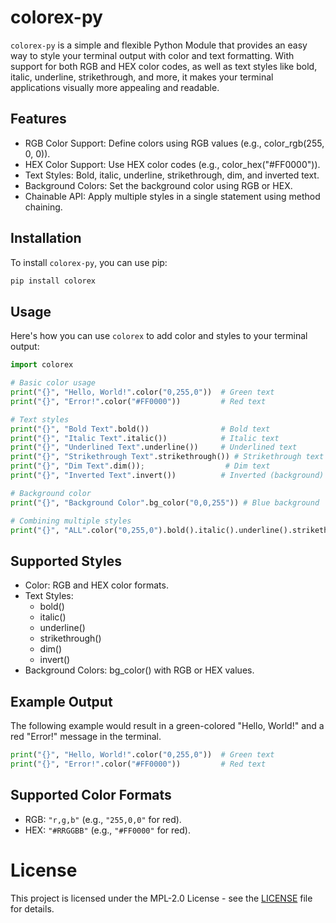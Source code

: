 # colorex-py

`colorex-py` is a simple and flexible Python Module that provides an easy way to style your terminal output with color and text formatting. With support for both RGB and HEX color codes, as well as text styles like bold, italic, underline, strikethrough, and more, it makes your terminal applications visually more appealing and readable.

## Features
* RGB Color Support: Define colors using RGB values (e.g., color_rgb(255, 0, 0)).
* HEX Color Support: Use HEX color codes (e.g., color_hex("#FF0000")).
* Text Styles: Bold, italic, underline, strikethrough, dim, and inverted text.
* Background Colors: Set the background color using RGB or HEX.
* Chainable API: Apply multiple styles in a single statement using method chaining.

## Installation

To install `colorex-py`, you can use pip:

```bash
pip install colorex
```

## Usage
Here's how you can use `colorex` to add color and styles to your terminal output:

```python
import colorex

# Basic color usage
print("{}", "Hello, World!".color("0,255,0"))  # Green text
print("{}", "Error!".color("#FF0000"))         # Red text

# Text styles
print("{}", "Bold Text".bold())                # Bold text
print("{}", "Italic Text".italic())            # Italic text
print("{}", "Underlined Text".underline())     # Underlined text
print("{}", "Strikethrough Text".strikethrough()) # Strikethrough text
print("{}", "Dim Text".dim());                  # Dim text
print("{}", "Inverted Text".invert())          # Inverted (background) text

# Background color
print("{}", "Background Color".bg_color("0,0,255")) # Blue background

# Combining multiple styles
print("{}", "ALL".color("0,255,0").bold().italic().underline().strikethrough().dim().invert().bg_color("0,0,255")) # All styles
```

## Supported Styles

* Color: RGB and HEX color formats.
* Text Styles:
    * bold()
    * italic()
    * underline()
    * strikethrough()
    * dim()
    * invert()
* Background Colors: bg_color() with RGB or HEX values.

## Example Output
The following example would result in a green-colored "Hello, World!" and a red "Error!" message in the terminal.

```python
print("{}", "Hello, World!".color("0,255,0"))  # Green text
print("{}", "Error!".color("#FF0000"))         # Red text
```

## Supported Color Formats
* RGB: `"r,g,b"` (e.g., `"255,0,0"` for red).
* HEX: `"#RRGGBB"` (e.g., `"#FF0000"` for red).

# License
This project is licensed under the MPL-2.0 License - see the [LICENSE](LICENSE) file for details.